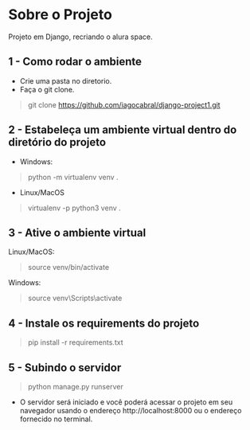 # Sobre o Projeto
Projeto em Django, recriando o alura space.

## 1 - Como rodar o ambiente
- Crie uma pasta no diretorio.
- Faça o git clone.
> git clone https://github.com/iagocabral/django-project1.git

## 2 - Estabeleça um ambiente virtual dentro do diretório do projeto
- Windows:
> python -m virtualenv venv .

- Linux/MacOS

> virtualenv -p python3 venv .

## 3 - Ative o ambiente virtual
Linux/MacOS:
> source venv/bin/activate

Windows:
> source venv\Scripts\activate

## 4 - Instale os requirements do projeto
> pip install -r requirements.txt

## 5 - Subindo o servidor
> python manage.py runserver

- O servidor será iniciado e você poderá acessar o projeto em seu navegador usando o endereço http://localhost:8000 ou o endereço fornecido no terminal.


